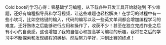 Cold boot的学习心得：零基础学习编程，从下载各种开发工具开始就碰到 不少难题，还好有编程指导员和学习视频，让这些难题也轻松解决！在学习的过程中有一些小坎坷，比如空格键的输入，代码的编写以及一些英文单词都会增加编程学习的难度，还好熟练之后能够进行应用和操作了，收获不少！甚至在独立完成作业之后有小小的自豪感，这也增加了我的自信心和提高学习编程的乐趣，我将在之后的学习中不断探索和发现编程的奥秘，然后努力学好，冲到比赛的终点！